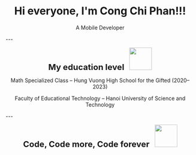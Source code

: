 <h1 align="center">Hi everyone, I'm Cong Chi Phan!!!</h1>
<p align="center">A Mobile Developer</p>
---
<p align="center">
  <span style="font-size: 22px; "><strong> My education level</strong></span>
  <img src="https://media0.giphy.com/media/v1.Y2lkPTc5MGI3NjExd3N0MGtyaGhoY3N6dnM0bzlhb3N6OG85ZWQxdTZxcm55czU1NDF0aiZlcD12MV9pbnRlcm5hbF9naWZfYnlfaWQmY3Q9Zw/fhAwk4DnqNgw8/giphy.gif" width="60" style="margin-left: 10px;">
</p>
<p align="center">Math Specialized Class – Hung Vuong High School for the Gifted (2020–2023)</p>
<p align="center">Faculty of Educational Technology – Hanoi University of Science and Technology</p>
---
<p align="center">
  <span style="font-size: 22px; "><strong> Code, Code more, Code forever</strong></span>
  <img src="https://media.giphy.com/media/v1.Y2lkPWVjZjA1ZTQ3bDZvbmFhZjJ0ODVhOXc0ZGwyang3cm4zNGpwdjQ3NmN6cGp3b2NlayZlcD12MV9naWZzX3NlYXJjaCZjdD1n/2IudUHdI075HL02Pkk/giphy.gif" width="60" style="margin-left: 10px;">
</p>

